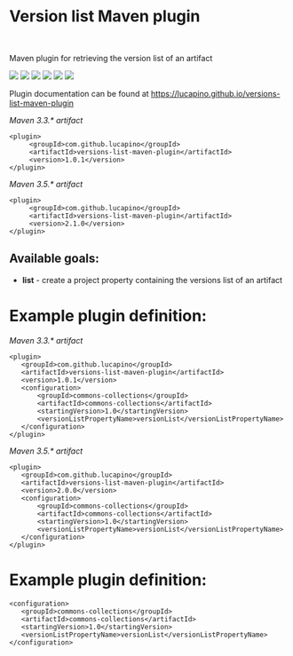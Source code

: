 <h1>Version list Maven plugin</h1><br>

Maven plugin for retrieving the version list of an artifact

[![][Build Status img]][Build Status]
[![][Coverage Status img]][Coverage Status]
[![][Dependency Status img]][Dependency Status]
[![][License img]][License]
[![][Maven Central img]][Maven Central]
[![][Javadocs img]][Javadocs]

Plugin documentation can be found at https://lucapino.github.io/versions-list-maven-plugin

*Maven 3.3.&ast; artifact*
```
<plugin>
     <groupId>com.github.lucapino</groupId>
     <artifactId>versions-list-maven-plugin</artifactId>
     <version>1.0.1</version>
</plugin>
```

*Maven 3.5.&ast; artifact*
```
<plugin>
     <groupId>com.github.lucapino</groupId>
     <artifactId>versions-list-maven-plugin</artifactId>
     <version>2.1.0</version>
</plugin>
```

Available goals:
---
* **list** - create a project property containing the versions list of an artifact

Example plugin definition:
==========================
*Maven 3.3.&ast; artifact*
```
<plugin>
   <groupId>com.github.lucapino</groupId>
   <artifactId>versions-list-maven-plugin</artifactId>
   <version>1.0.1</version>
   <configuration>
       <groupId>commons-collections</groupId>
       <artifactId>commons-collections</artifactId>
       <startingVersion>1.0</startingVersion>
       <versionListPropertyName>versionList</versionListPropertyName>
   </configuration>
</plugin>
```

*Maven 3.5.&ast; artifact*
```
<plugin>
   <groupId>com.github.lucapino</groupId>
   <artifactId>versions-list-maven-plugin</artifactId>
   <version>2.0.0</version>
   <configuration>
       <groupId>commons-collections</groupId>
       <artifactId>commons-collections</artifactId>
       <startingVersion>1.0</startingVersion>
       <versionListPropertyName>versionList</versionListPropertyName>
   </configuration>
</plugin>
```
    
Example plugin definition:
==========================
```
<configuration>
   <groupId>commons-collections</groupId>
   <artifactId>commons-collections</artifactId>
   <startingVersion>1.0</startingVersion>
   <versionListPropertyName>versionList</versionListPropertyName>
</configuration>
```

[Build Status]:https://travis-ci.org/lucapino/versions-list-maven-plugin
[Build Status img]:https://travis-ci.org/lucapino/versions-list-maven-plugin.svg?branch=master

[Coverage Status]:https://codecov.io/gh/lucapino/versions-list-maven-plugin
[Coverage Status img]:https://codecov.io/gh/lucapino/versions-list-maven-plugin/branch/master/graph/badge.svg

[Dependency Status]:https://snyk.io/test/github/lucapino/versions-list-maven-plugin
[Dependency Status img]:https://snyk.io/test/github/lucapino/versions-list-maven-plugin/badge.svg?style=flat

[License]:LICENSE
[License img]:https://img.shields.io/badge/license-Apache%202-blue.svg

[Maven Central]:https://maven-badges.herokuapp.com/maven-central/com.github.lucapino/versions-list-maven-plugin
[Maven Central img]:https://maven-badges.herokuapp.com/maven-central/com.github.lucapino/versions-list-maven-plugin/badge.svg

[Javadocs]:http://www.javadoc.io/doc/com.github.lucapino/versions-list-maven-plugin
[Javadocs img]:http://javadoc.io/badge/com.github.lucapino/versions-list-maven-plugin.svg
